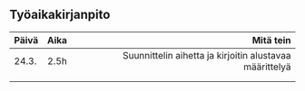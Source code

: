 ## Työaikakirjanpito

| Päivä | Aika   | Mitä tein                                               |
| ------|:------:| -------------------------------------------------------:|
| 24.3. |  2.5h  | Suunnittelin aihetta ja kirjoitin alustavaa määrittelyä |
|       |        |            |
|       |        |            |
